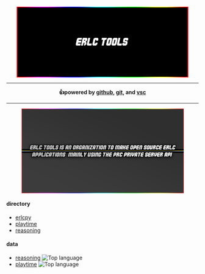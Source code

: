 <p align="center"><img align="center" src="logo.png" width="450"></img></p>

---

<p align="center"><strong>👍powered by <a href="github.com">github</a>, <a href="git-scm.com">git</a>, and <a href="https://code.visualstudio.com/">vsc</a></strong></p>

---

<p align="center"><img align="center" src="description.png" width="425"></img></p>


<h4><strong>directory</strong></h4>

- [erlcpy](https://github.com/erlc-tools/erlcpy)
- [playtime](https://github.com/erlc-tools/playtime)
- [reasoning](https://github.com/erlc-tools/reasoning)

<h4><strong>data</strong></h4>

- [reasoning](https://github.com/erlc-tools/reasoning) ![Top language](https://img.shields.io/github/languages/top/erlc-tools/reasoning)
- [playtime](https://github.com/erlc-tools/playtime) ![Top language](https://img.shields.io/github/languages/top/erlc-tools/playtime)
